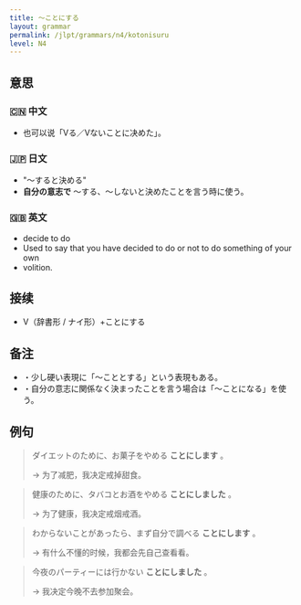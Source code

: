 ```yaml
---
title: 〜ことにする
layout: grammar
permalink: /jlpt/grammars/n4/kotonisuru
level: N4
---
```


## 意思

### 🇨🇳 中文

- 也可以说「Vる／Vないことに决めた」。

### 🇯🇵 日文

- "〜すると決める"
- **自分の意志で** 〜する、〜しないと決めたことを言う時に使う。

### 🇬🇧 英文

- decide to do
- Used to say that you have decided to do or not to do something of your own
- volition.

## 接续

- V（辞書形 / ナイ形）+ことにする

## 备注

- ・少し硬い表現に「〜こととする」という表現もある。
- ・自分の意志に関係なく決まったことを言う場合は「〜ことになる」を使う。

## 例句

> ダイエットのために、お菓子をやめる **ことにします** 。
>
> → 为了减肥，我决定戒掉甜食。

> 健康のために、タバコとお酒をやめる **ことにしました** 。
>
> → 为了健康，我决定戒烟戒酒。

> わからないことがあったら、まず自分で調べる **ことにします** 。
>
> → 有什么不懂的时候，我都会先自己查看看。

> 今夜のパーティーには行かない **ことにしました** 。
>
> → 我决定今晚不去参加聚会。

